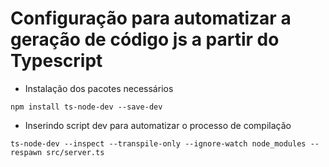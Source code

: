 # Configuração para automatizar a geração de código js a partir do Typescript

- Instalação dos pacotes necessários

```
npm install ts-node-dev --save-dev
```

- Inserindo script dev para automatizar o processo de compilação

```
ts-node-dev --inspect --transpile-only --ignore-watch node_modules --respawn src/server.ts
```
